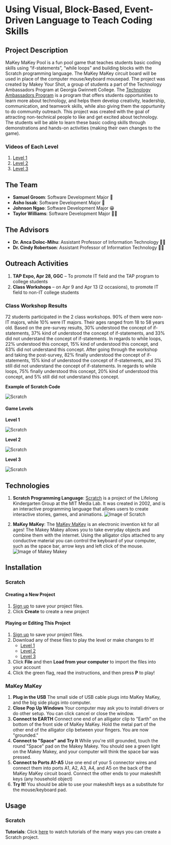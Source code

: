 # Using Visual, Block-Based, Event-Driven Language to Teach Coding Skills

## Project Description

MaKey MaKey Pool is a fun pool game that teaches students basic coding skills using “if-statements”, “while loops” and building blocks with the Scratch programming language. The MaKey MaKey circuit board will be used in place of the computer mouse/keyboard mousepad. The project was created by Makey Your Shot, a group of students a part of the Technology Ambassadors Program at Georgia Gwinnett College. The [Technology Ambassadors Program](https://www.ggc.edu/academics/schools/school-of-science-and-technology/research-internships-service-learning/technology-ambassador-program/) is a program that offers students opportunities to learn more about technology, and helps them develop creativity, leadership, communication, and teamwork skills, while also giving them the oppurtunity to do community outreach. This project was created with the goal of attracting non-technical people to like and get excited about technology. The students will be able to learn these basic coding skills through demonstrations and hands-on activities (making their own changes to the game).

### Videos of Each Level

1. [Level 1](Videos/Level_1.mkv)
2. [Level 2](Videos/Level_2.mkv)
3. [Level 3](Videos/Level_3.mkv)

## The Team

- **Samuel Groom**: Software Development Major :pizza:
- **Asho Issak**: Software Development Major :woman_with_headscarf:
- **Johnson Ngao**: Software Development Major :grin:
- **Taylor Williams**: Software Development Major :woman_technologist:

## The Advisors

- **Dr. Anca Doloc-Mihu**: Assistant Professor of Information Technology :woman_teacher:
- **Dr. Cindy Robertson**: Assistant Professor of Information Technology :woman_teacher:

## Outreach Activities

1. **TAP Expo, Apr 28, GGC** – To promote IT field and the TAP program to college students
2. **Class Workshops** – on Apr 9 and Apr 13 (2 occasions), to promote IT field to non-IT college students

### Class Workshop Results

72 students participated in the 2 class workshops. 90% of them were non-IT majors, while 10% were IT majors. Their ages ranged from 18 to 58 years old. Based on the pre-survey results, 30% understood the concept of if-statements, 37% kind of understood the concept of if-statements, and 33% did not understand the concept of if-statements. In regards to while loops, 22% understood this concept, 15% kind of understood this concept, and 63% did not understand this concept. After going through the workshop and taking the post-survey, 82% finally understood the concept of if-statements, 15% kind of understood the concept of if-statements, and 3% still did not understand the concept of if-statements. In regards to while loops, 75% finally understood this concept, 20% kind of understood this concept, and 5% still did not understand this concept.

**Example of Scratch Code**

![Scratch](Photos/scratch.PNG)

#### Game Levels

**Level 1**

![Scratch](Photos/lvl1.PNG)

**Level 2**

![Scratch](Photos/lvl2.PNG)

**Level 3**

![Scratch](Photos/lvl3.gif)

## Technologies

1. **Scratch Programming Language**: [Scratch](https://scratch.mit.edu/) is a project of the Lifelong Kindergarten Group at the MIT Media Lab. It was created in 2002, and is an interactive programming language that allows users to create interactive stories, games, and animations.
![Image of Scratch](Photos/scratch.jpg)

2. **MaKey MaKey**: The [MaKey MaKey](https://makeymakey.com/) is an electronic invention kit for all ages! The Makey Makey allows you to take everyday objects and combine them with the internet. Using the alligator clips attached to any conductive material you can control the keyboard of your computer, such as the space bar, arrow keys and left click of the mouse.
![Image of Makey Makey](Photos/makey_makey.jpg)

## Installation

### Scratch
#### Creating a New Project
1. [Sign up](https://scratch.mit.edu/join) to save your project files.
2. Click **Create** to create a new project

#### Playing or Editing This Project
1. [Sign up](https://scratch.mit.edu/join) to save your project files.
2. Download any of these files to play the level or make changes to it!
	* [Level 1](Game_Files/TAP_Pool_Level_1.sb3)
	* [Level 2](Game_Files/TAP_Pool_Level_2.sb3)
 	* [Level 3](Game_Files/TAP_Pool_Level_3.sb3)
3. Click **File** and then **Load from your computer** to import the files into your account
4. Click the green flag, read the instructions, and then press **P** to play!
  

### MaKey MaKey

1. **Plug in the USB** The small side of USB cable plugs into MaKey MaKey, and the big side plugs into computer.
2. **Close Pop Up Windows** Your computer may ask you to install drivers or do other setup. You can click cancel or close the window.
3. **Connect to EARTH** Connect one end of an alligator clip to "Earth" on the bottom of the front side of MaKey MaKey. Hold the metal part of the other end of the alligator clip between your fingers. You are now "grounded." 
4. **Connect to "Space" and Try It** While you're still grounded, touch the round "Space" pad on the Makey Makey. You should see a green light on the Makey Makey, and your computer will think the space bar was pressed.
5. **Connect to Ports A1-A5** Use one end of your 5 connector wires and connect them into ports A1, A2, A3, A4, and A5 on the back of the MaKey MaKey circuit board. Connect the other ends to your makeshift keys (any household object)
6. **Try It!** You should be able to use your makeshift keys as a substitute for the mouse/keyboard pad. 

## Usage

### Scratch

**Tutorials**: Click [here](https://scratch.mit.edu/ideas) to watch tutorials of the many ways you can create a Scratch project.
